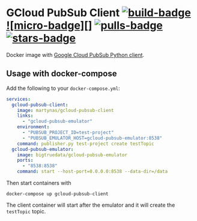 # GCloud PubSub Client [![build-badge][]][build] [![micro-badge][]][microb] [![pulls-badge][]][pulls] [![stars-badge][]][stars]

[build]:        https://hub.docker.com/r/martynas/gcloud-pubsub-client/builds/
[build-badge]:  https://img.shields.io/docker/build/martynas/gcloud-pubsub-client.svg
[microb]:       https://microbadger.com/images/martynas/gcloud-pubsub-client
[microb-badge]: https://images.microbadger.com/badges/image/martynas/gcloud-pubsub-client.svg
[pulls]:        https://hub.docker.com/r/martynas/gcloud-pubsub-client/
[pulls-badge]:  https://img.shields.io/docker/pulls/martynas/gcloud-pubsub-client.svg
[stars]:        https://hub.docker.com/r/martynas/gcloud-pubsub-client/
[stars-badge]:  https://img.shields.io/docker/stars/martynas/gcloud-pubsub-client.svg

Docker image with [Google Cloud PubSub Python client](https://github.com/GoogleCloudPlatform/python-docs-samples/tree/master/pubsub/cloud-client).

## Usage with docker-compose

Add the following to your `docker-compose.yml`:

```yml
services:
  gcloud-pubsub-client:
    image: martynas/gcloud-pubsub-client
    links:
      - "gcloud-pubsub-emulator"
    environment:
      - "PUBSUB_PROJECT_ID=test-project"
      - "PUBSUB_EMULATOR_HOST=gcloud-pubsub-emulator:8538"
    command: publisher.py test-project create testTopic
  gcloud-pubsub-emulator:
    image: bigtruedata/gcloud-pubsub-emulator
    ports:
      - "8538:8538"
    command: start --host-port=0.0.0.0:8538 --data-dir=/data
```

Then start containers with

```
docker-compose up gcloud-pubsub-client
```

The client container will start after the emulator and it will create the `testTopic` topic.

